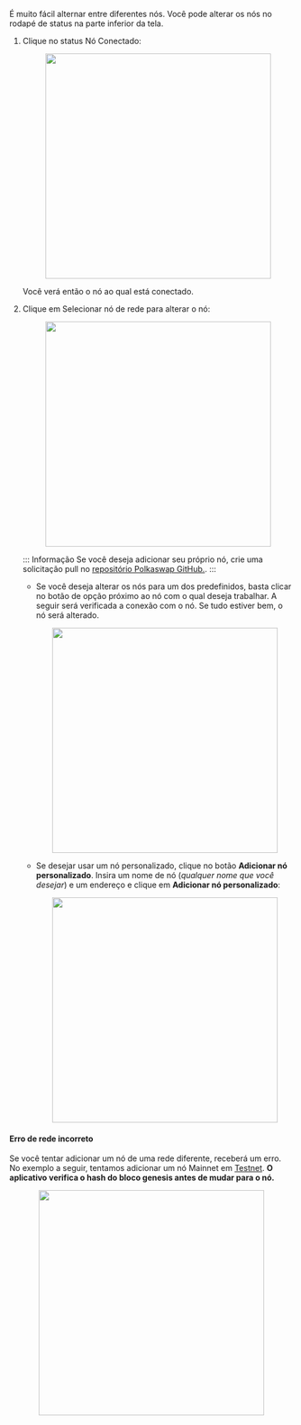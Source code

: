 É muito fácil alternar entre diferentes nós. Você pode alterar os nós no rodapé de status na parte inferior da tela.

1. Clique no status Nó Conectado:

   <center><img src="/.gitbook/assets/nodes-switch.png" width="400"></center>

   Você verá então o nó ao qual está conectado.

2. Clique em Selecionar nó de rede para alterar o nó:

   <center><img src="/.gitbook/assets/nodes-select.png" width="400"></center>

   ::: Informação
   Se você deseja adicionar seu próprio nó, crie uma solicitação pull no [repositório Polkaswap GitHub.](https://github.com/sora-xor/polkaswap-exchange-web).
   :::

   - Se você deseja alterar os nós para um dos predefinidos, basta clicar no botão de opção próximo ao nó com o qual deseja trabalhar. A seguir será verificada a conexão com o nó. Se tudo estiver bem, o nó será alterado.

       <center><img src="/.gitbook/assets/nodes-select-predefined.png" width="400"></center>

   - Se desejar usar um nó personalizado, clique no botão **Adicionar nó personalizado**. Insira um nome de nó (_qualquer nome que você desejar_) e um endereço e clique em **Adicionar nó personalizado**:

       <center><img src="/.gitbook/assets/nodes-select-custom.png" width="400"></center>

#### Erro de rede incorreto

Se você tentar adicionar um nó de uma rede diferente, receberá um erro. No exemplo a seguir, tentamos adicionar um nó Mainnet em [Testnet](https://test.polkaswap.io/#/swap). **O aplicativo verifica o hash do bloco genesis antes de mudar para o nó.**

<center><img src="/.gitbook/assets/nodes-wrong-network-error.png" width="400"></center>
